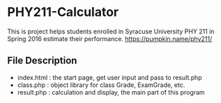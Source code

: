 # PHY211-Calculator

This is project helps students enrolled in Syracuse University PHY 211 in Spring 2016 estimate their performance.
https://pumpkin.name/phy211/

## File Description

* index.html : the start page, get user input and pass to result.php
* class.php : object library for class Grade, ExamGrade, etc.
* result.php : calculation and display, the main part of this program
